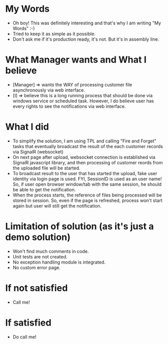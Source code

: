 # My Words
  - Oh boy! This was definitely interesting and that's why I am writing "My Words" :-)
  - Tried to keep it as simple as it possible.
  - Don't ask me if it's production ready, it's not. But it's in assembly line.

# What Manager wants and What I believe
   - [Manager] => wants the WAY of processing customer file asynchronously via web interface.
   - [I] => believe this is a long running process that should be done via windows service or scheduled task. However, I do believe user has every rights to see the notifications via web interface.

# What I did
   - To simplify the solution, I am using TPL and calling "Fire and Forget" tasks that eventually broadcast the result of the each customer records via SignalR (websocket)
   - On next page after upload, websocket connection is established via SignalR javascript library, and then processing of customer reords from the uploaded file will be started.
   - To broadcast result to the user that has started the upload, fake user identity via login page is used. FYI, SessionID is used as an user name! So, if user open browser window/tab with the same session, he should be able to get the notification.
   - When the process starts, the reference of files being processed will be stored in session. So, even if the page is refreshed, process won't start again but user will still get the notification.
 
# Limitation of solution (as it's just a demo solution)
- Won't find much comments in code.
- Unit tests are not created.
- No exception handling module is integrated.
- No custom error page.

# If not satisfied
   - Call me!

# If satisfied
- Do call me!
